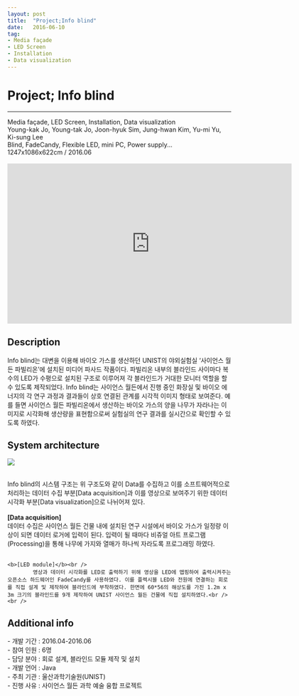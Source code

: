 ```yaml
---
layout: post
title:  "Project;Info blind"
date:   2016-06-10
tag:
- Media façade
- LED Screen
- Installation
- Data visualization
---
```

<h1> Project; Info blind</h1>
<hr />
Media façade, LED Screen, Installation, Data visualization<br />
Young-kak Jo, Young-tak Jo, Joon-hyuk Sim, Jung-hwan Kim, Yu-mi Yu, Ki-sung Lee<br />
Blind, FadeCandy, Flexible LED, mini PC, Power supply...<br />
1247x1086x622cm / 2016.06<br /><br />

<iframe width="640" height="360" src="https://www.youtube-nocookie.com/embed/YKSg646HANo?controls=0&amp;showinfo=0" frameborder="0" allowfullscreen></iframe>

<h2> Description</h2>
     Info blind는 대변을 이용해 바이오 가스를 생산하던 UNIST의 야외실험실 ‘사이언스 월든 파빌리온’에 설치된 미디어 파사드 작품이다. 파빌리온 내부의 블라인드 사이마다 복수의 LED가 수평으로 설치된 구조로 이루어져 각 블라인드가 거대한 모니터 역할을 할 수 있도록 제작되었다. Info blind는 사이언스 월든에서 진행 중인 화장실 및 바이오 에너지의 각 연구 과정과 결과들이 상호 연결된 관계를 시각적 이미지 형태로 보여준다. 예를 들면 사이언스 월든 파빌리온에서 생산하는 바이오 가스의 양을 나무가 자라나는 이미지로 시각화해 생산량을 표현함으로써 실험실의 연구 결과를 실시간으로 확인할 수 있도록 하였다. <br />

<h2> System architecture</h2>

<a href="{{ site.url }}/images/infoblind_sys.png"><img src="{{ site.url }}/images/infoblind_sys.png"></a> 

 <br />Info blind의 시스템 구조는 위 구조도와 같이 Data를 수집하고 이를 소프트웨어적으로 처리하는 데이터 수집 부분[Data acquisition]과 이를 영상으로 보여주기 위한 데이터 시각화 부분[Data visualization]으로 나뉘어져 있다.<br /><br />
 	<b>[Data acquisition]</b><br />
 		     데이터 수집은 사이언스 월든 건물 내에 설치된 연구 시설에서 바이오 가스가 일정량 이상이 되면 데이터 로거에 입력이 된다. 입력이 될 때마다 비쥬얼 아트 프로그램(Processing)을 통해 나무에 가지와 열매가 하나씩 자라도록 프로그래밍 하였다.<br /><br />

	<b>[LED module]</b><br />
		    영상과 데이터 시각화를 LED로 출력하기 위해 영상을 LED에 맵핑하여 출력시켜주는 오픈소스 하드웨어인 FadeCandy를 사용하였다. 이를 플렉시블 LED와 전원에 연결하는 회로를 직접 설계 및 제작하여 블라인드에 부착하였다. 한면에 60*56의 해상도를 가진 1.2m x 3m 크기의 블라인드를 9개 제작하여 UNIST 사이언스 월든 건물에 직접 설치하였다.<br /><br />

<h2> Additional info</h2>
	- 개발 기간		:     2016.04-2016.06<br />
	- 참여 인원		:     6명<br />
	- 담당 분야		:     회로 설계, 블라인드 모듈 제작 및 설치<br />
	- 개발 언어		:     Java<br />
	- 주최 기관		:     울산과학기술원(UNIST)<br />
	- 진행 사유		:     사이언스 월든 과학 예술 융합 프로젝트<br /> <br />  